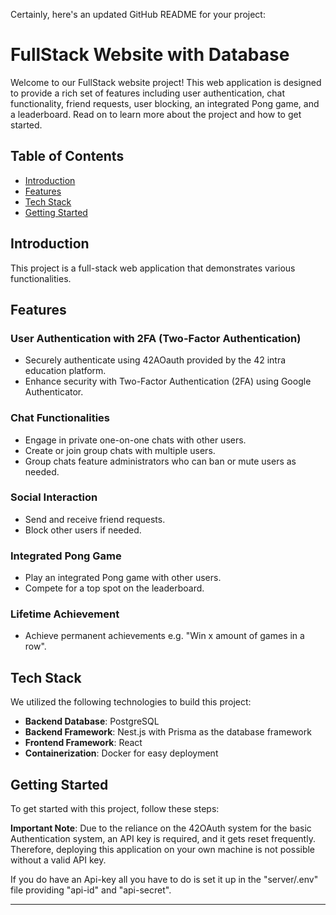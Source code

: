 Certainly, here's an updated GitHub README for your project:

# FullStack Website with Database

Welcome to our FullStack website project! This web application is designed to provide a rich set of features including user authentication, chat functionality, friend requests, user blocking, an integrated Pong game, and a leaderboard. Read on to learn more about the project and how to get started.

## Table of Contents
- [Introduction](#introduction)
- [Features](#features)
- [Tech Stack](#tech-stack)
- [Getting Started](#getting-started)

## Introduction

This project is a full-stack web application that demonstrates various functionalities.

## Features

### User Authentication with 2FA (Two-Factor Authentication)

- Securely authenticate using 42AOauth provided by the 42 intra education platform.
- Enhance security with Two-Factor Authentication (2FA) using Google Authenticator.

### Chat Functionalities

- Engage in private one-on-one chats with other users.
- Create or join group chats with multiple users.
- Group chats feature administrators who can ban or mute users as needed.

### Social Interaction

- Send and receive friend requests.
- Block other users if needed.

### Integrated Pong Game

- Play an integrated Pong game with other users.
- Compete for a top spot on the leaderboard.

### Lifetime Achievement

- Achieve permanent achievements e.g. "Win x amount of games in a row".

## Tech Stack

We utilized the following technologies to build this project:

- **Backend Database**: PostgreSQL
- **Backend Framework**: Nest.js with Prisma as the database framework
- **Frontend Framework**: React
- **Containerization**: Docker for easy deployment

## Getting Started

To get started with this project, follow these steps:

**Important Note**: Due to the reliance on the 42OAuth system for the basic Authentication system, an API key is required, and it gets reset frequently. Therefore, deploying this application on your own machine is not possible without a valid API key.

If you do have an Api-key all you have to do is set it up in the "server/.env" file providing "api-id" and "api-secret".

---